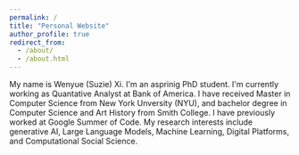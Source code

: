```yaml
---
permalink: /
title: "Personal Website"
author_profile: true
redirect_from: 
  - /about/
  - /about.html
---
```

My name is Wenyue (Suzie) Xi. I'm an asprinig PhD student. I'm currently working as Quantative Analyst at Bank of America. I have received Master in Computer Science from New York Unversity (NYU), and bachelor degree in Computer Science and Art History from Smith College. I have previously worked at Google Summer of Code. My research interests include generative AI, Large Language Models, Machine Learning, Digital Platforms, and Computational Social Science.  
